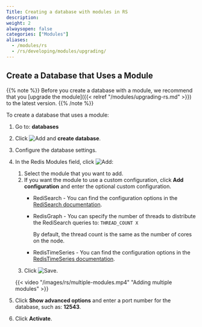 ```yaml
---
Title: Creating a database with modules in RS
description:
weight: 2
alwaysopen: false
categories: ["Modules"]
aliases:
  - /modules/rs
  - /rs/developing/modules/upgrading/
---
```


## Create a Database that Uses a Module

{{% note %}}
Before you create a database with a module,
we recommend that you [upgrade the module]({{< relref "/modules/upgrading-rs.md" >}}) to the latest version.
{{% /note %}}

To create a database that uses a module:

1. Go to: **databases**
1. Click ![Add](/images/rs/icon_add.png#no-click "Add") and **create database**.
1. Configure the database settings.
1. In the Redis Modules field, click ![Add](/images/rs/icon_add.png#no-click "Add"):
    1. Select the module that you want to add.
    1. If you want the module to use a custom configuration, click **Add configuration** and enter the optional custom configuration.
        - RediSearch - You can find the configuration options in the [RediSearch documentation](https://oss.redislabs.com/redisearch/Configuring.html#redisearch_configuration_options).
        - RedisGraph - You can specify the number of threads to distribute the RediSearch queries to: `THREAD_COUNT X`

            By default, the thread count is the same as the number of cores on the node.
        - RedisTimeSeries - You can find the configuration options in the [RedisTimeSeries documentation](https://oss.redislabs.com/redistimeseries/configuration/#redistimeseries-configuration-options).
    1. Click ![Save](/images/rs/icon_save.png#no-click "Save").

    {{< video "/images/rs/multiple-modules.mp4" "Adding multiple modules" >}}

1. Click **Show advanced options** and enter a port number for the database, such as: **12543**.
1. Click **Activate**.

